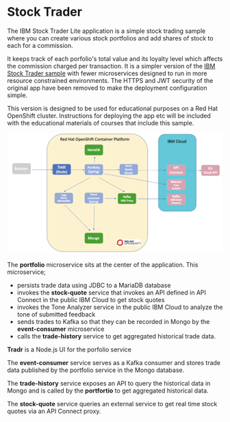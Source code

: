 # Stock Trader

The IBM Stock Trader Lite application is a simple stock trading sample where you can create various stock portfolios and add shares of stock to each for a commission.

It keeps track of each porfolio's total value and its loyalty level which affects the commission charged per transaction. It is a simpler version  of the [IBM Stock Trader sample](https://github.com/IBMStockTrader/stocktrader) with fewer microservices designed to run in more resource constrained environments. The HTTPS and JWT security  of the original app have been removed to make  the  deployment configuration simple.

This version is designed to be used for educational purposes on a Red Hat OpenShift cluster. Instructions for deploying the app etc will be included with the educational materials of courses that include this sample.


![Architectural Diagram](microservices-architecture.png)

The **portfolio** microservice sits at the center of the application. This microservice;
* persists trade data  using JDBC to a MariaDB database
* invokes the **stock-quote** service that invokes an API defined in API Connect in the public IBM Cloud to get stock quotes
* invokes the Tone Analyzer service in the public IBM Cloud to analyze the tone of submitted feedback
* sends trades to Kafka so that they can be recorded in Mongo by the **event-consumer** microservice
* calls the **trade-history** service to get aggregated historical trade  data.

**Tradr** is a Node.js UI for the porfolio service

The **event-consumer** service serves as a Kafka consumer and stores trade data published by the portfolio service in the Mongo database.

The **trade-history** service exposes an API to query the historical data in Mongo and is  called by the **portfortio** to get aggregated historical data.

The **stock-quote** service queries an external service to get real time stock quotes via an API Connect proxy.
